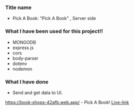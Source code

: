 
### Title name ###
* Pick A Book: "Pick A Book" , Server side 

### What I have been used for this project!! ###

* MONGODB
* express js
* cors
* body-parser
* dotenv 
* nodemon

### What I have done ###
  * Send and get data to UI.

https://book-shops-42afb.web.app/ - Pick A Book!
[Live-link](https://book-shops-42afb.web.app/)